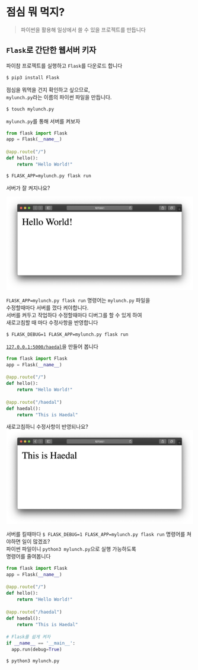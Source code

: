# 점심 뭐 먹지?
> 파이썬을 활용해 일상에서 쓸 수 있을 프로젝트를 만듭니다

## `Flask`로 간단한 웹서버 키자

파이참 프로젝트를 실행하고 `Flask`를 다운로드 합니다
```bash
$ pip3 install Flask
``` 

점심을 뭐먹을 건지 확인하고 싶으므로,  
`mylunch.py`라는 이름의 파이썬 파일을 만듭니다. 
```bash
$ touch mylunch.py
``` 

`mylunch.py`를 통해 서버를 켜보자  
```python
from flask import Flask
app = Flask(__name__)

@app.route("/")
def hello():
    return "Hello World!"
```

```bash
$ FLASK_APP=mylunch.py flask run
```

서버가 잘 켜지나요?

![img/hello_world!.png](img/hello_world!.png)

`FLASK_APP=mylunch.py flask run` 명령어는 `mylunch.py` 파일을  
수정할때마다 서버를 껐다 켜야합니다.  
서버를 켜두고 작업하다 수정할때마다 디버그를 할 수 있게 하여   
새로고침할 때 마다 수정사항을 반영합니다 

```bash
$ FLASK_DEBUG=1 FLASK_APP=mylunch.py flask run
```
[`127.0.0.1:5000/haedal`](127.0.0.0:5000/haedal)을 만들어 봅니다 

```python
from flask import Flask
app = Flask(__name__)

@app.route("/")
def hello():
    return "Hello World!"

@app.route("/haedal")
def haedal():
    return "This is Haedal"
```
새로고침하니 수정사항이 반영되나요?
![img/This_is_haedal.png](img/This_is_haedal.png)

서버를 킬때마다 `$ FLASK_DEBUG=1 FLASK_APP=mylunch.py flask run` 명령어를 쳐야하면 일이 많겠죠?  
파이썬 파일이니 `python3 mylunch.py`으로 실행 가능하도록  
명령어를 줄여봅니다

```python
from flask import Flask
app = Flask(__name__)

@app.route("/")
def hello():
    return "Hello World!"

@app.route("/haedal")
def haedal():
    return "This is Haedal"

# Flask를 쉽게 켜자
if __name__ == '__main__':
  app.run(debug=True)
```

```bash
$ python3 mylunch.py
```